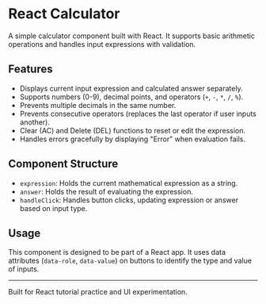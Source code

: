 # React Calculator

A simple calculator component built with React. It supports basic arithmetic operations and handles input expressions with validation.

## Features

- Displays current input expression and calculated answer separately.
- Supports numbers (0-9), decimal points, and operators (`+`, `-`, `*`, `/`, `%`).
- Prevents multiple decimals in the same number.
- Prevents consecutive operators (replaces the last operator if user inputs another).
- Clear (AC) and Delete (DEL) functions to reset or edit the expression.
- Handles errors gracefully by displaying "Error" when evaluation fails.

## Component Structure

- `expression`: Holds the current mathematical expression as a string.
- `answer`: Holds the result of evaluating the expression.
- `handleClick`: Handles button clicks, updating expression or answer based on input type.

## Usage

This component is designed to be part of a React app. It uses data attributes (`data-role`, `data-value`) on buttons to identify the type and value of inputs.

---

Built for React tutorial practice and UI experimentation.
